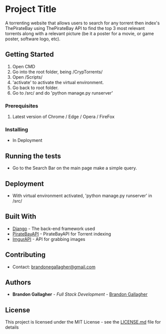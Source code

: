 # Project Title

A torrenting website that allows users to search for any torrent then index's ThePirateBay using ThePirateBay API to find the top 3 most relevant torrents along with a relevant picture (be it a poster for a movie, or game poster, software logo, etc).

## Getting Started

1. Open CMD
2. Go into the root folder, being /CrypTorrents/
3. Open /Scripts/
4. 'activate' to activate the virtual environment.
5. Go back to root folder.
6. Go to /src/ and do 'python manage.py runserver'

### Prerequisites

1. Latest version of Chrome / Edge / Opera / FireFox

### Installing

- In Deployment



## Running the tests

- Go to the Search Bar on the main page make a simple query.

## Deployment

- With virtual environment activated, 'python manage.py runserver' in /src/

## Built With

* [Django](https://www.djangoproject.com/) - The back-end framework used
* [PirateBayAPI](https://github.com/karan/TPB) - PirateBayAPI for Torrent indexing
* [ImgurAPI](https://github.com/Imgur/imgurpython) - API for grabbing images

## Contributing

- Contact: brandonegallagher@gmail.com

## Authors

* **Brandon Gallagher** - *Full Stack Development* - [Brandon Gallagher](https://github.com/brandongallagher1999)

## License

This project is licensed under the MIT License - see the [LICENSE.md](LICENSE.md) file for details
